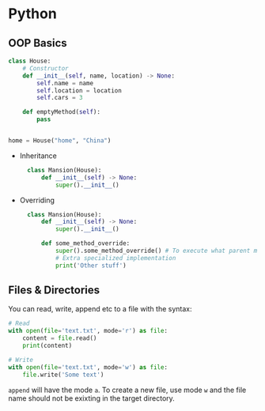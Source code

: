 # Python

## OOP Basics

```py
class House:
    # Constructor
    def __init__(self, name, location) -> None:
        self.name = name
        self.location = location
        self.cars = 3

    def emptyMethod(self):
        pass


home = House("home", "China")
```

- Inheritance

  ```py
    class Mansion(House):
        def __init__(self) -> None:
            super().__init__()

  ```

- Overriding

  ```py
    class Mansion(House):
        def __init__(self) -> None:
            super().__init__()

        def some_method_override:
            super().some_method_override() # To execute what parent method does
            # Extra specialized implementation
            print('Other stuff')
  ```

## Files & Directories

You can read, write, append etc to a file with the syntax:

```py
# Read
with open(file='text.txt', mode='r') as file:
    content = file.read()
    print(content)

# Write
with open(file='text.txt', mode='w') as file:
    file.write('Some text')
```

`append` will have the mode `a`. To create a new file, use mode `w` and the file name should not be exixting in the target directory.
